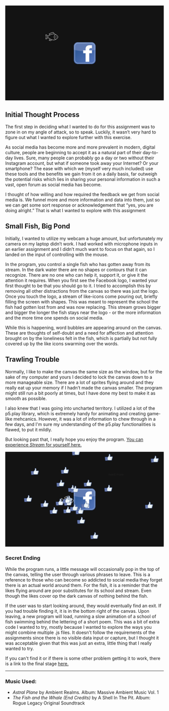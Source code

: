 ![](pic1.png)

## Initial Thought Process

The first step in deciding what I wanted to do for this assignment was to zone in on my angle of attack, so to speak. Luckily, it wasn’t very hard to figure out what I wanted to explore further with this exercise. 

As social media has become more and more prevalent in modern, digital culture, people are beginning to accept it as a natural part of their day-to-day lives. Sure, many people can probably go a day or two without their Instagram account, but what if someone took away your Internet? Or your smartphone? The ease with which we (myself very much included) use these tools and the benefits we gain from it on a daily basis, far outweigh the potential risks which lies in sharing your personal information in such a vast, open forum as social media has become. 

I thought of how willing and how required the feedback we get from social media is. We funnel more and more information and data into them, just so we can get some sort response or acknowledgement that “yes, you are doing alright.” That is what I wanted to explore with this assignment

## Small Fish, Big Pond

Initially, I wanted to utilize my webcam a huge amount, but unfortunately my camera on my laptop didn’t work. I had worked with microphone inputs in an earlier assignment and I didn’t much want to focus on that again, so I landed on the input of controlling with the mouse. 

In the program, you control a single fish who has gotten away from its stream. In the dark water there are no shapes or contours that it can recognize. There are no one who can help it, support it, or give it the attention it requires. When you first see the Facebook logo, I wanted your first thought to be that you should go to it. I tried to accomplish this by removing all other distractions from the canvas so there was just the logo. Once you touch the logo, a stream of like-icons come pouring out, briefly filling the screen with shapes. This was meant to represent the school the fish had gotten lost from and was now replacing. This stream grows bigger and bigger the longer the fish stays near the logo - or the more information and the more time one spends on social media. 

While this is happening, word bubbles are appearing around on the canvas. These are thoughts of self-doubt and a need for affection and attention brought on by the loneliness felt in the fish, which is partially but not fully covered up by the like icons swarming over the words. 

## Trawling Trouble
Normally, I like to make the canvas the same size as the window, but for the sake of my computer and yours I decided to lock the canvas down to a more manageable size. There are a lot of sprites flying around and they really eat up your memory if I hadn’t made the canvas smaller. The program might still run a bit poorly at times, but I have done my best to make it as smooth as possible. 

I also knew that I was going into uncharted territory. I utilized a lot of the p5.play library, which is extremely handy for animating and creating game-like mehcanics. However, it was a lot of information to chew through in a few days, and I'm sure my understanding of the p5.play functionalities is flawed, to put it mildly. 

But looking past that, I really hope you enjoy the program. [You can experience *Stream* for yourself here.](https://cdn.rawgit.com/AnnesFlashBack/Mini-Exercises/f80a25a0/MiniEx-04/MiniEx-04/index.html)

![](pic2.png)

### Secret Ending
While the program runs, a little message will occasionally pop in the top of the canvas, telling the user through various phrases to leave. This is a reference to those who can become so addicted to social media they forget there is an actual world around them. For the fish, it is a reminder that the likes flying around are poor substitutes for its school and stream. Even though the likes cover op the dark canvas of nothing behind the fish. 

If the user was to start looking around, they would eventually find an exit. If you had trouble finding it, it is in the bottom right of the canvas. Upon leaving, a new program will load, running a slow animation of a school of fish swimming behind the lettering of a short poem. This was a bit of extra code I wanted to try, mostly because I wanted to explore the ways you might combine multiple .js files. It doesn't follow the requirements of the assignments since there is no visible data input or capture, but I thought it was acceptable given that this was just an extra, little thing that I really wanted to try.  

If you can't find it or if there is some other problem getting it to work, there is a link to the final stage [here.](https://cdn.rawgit.com/AnnesFlashBack/Mini-Exercises/9978aed2/MiniEx-04%20(Extra)/MiniEx-04-Extra/index.html)

___
### Music Used:
- *Astral Plane* by Ambient Realms. Album: Massive Ambient Music Vol. 1
- *The Fish and the Whale (End Credits)* by A Shell In The Pit. Album: Rogue Legacy Original Soundtrack


